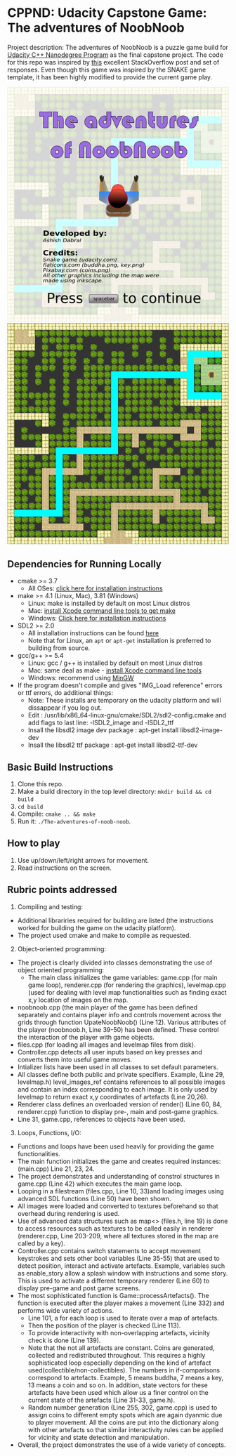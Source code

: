 # CPPND: Udacity Capstone Game: The adventures of NoobNoob

Project description:
The adventures of NoobNoob is a puzzle game build for [Udacity C++ Nanodegree Program](https://www.udacity.com/course/c-plus-plus-nanodegree--nd213) as the final capstone project. The code for this repo was inspired by [this](https://codereview.stackexchange.com/questions/212296/snake-game-in-c-with-sdl) excellent StackOverflow post and set of responses. Even though this game was inspired by the SNAKE game template, it has been highly modified to provide the current game play.

<img src="noobnoob.png"/>
<img src="noobnoob2.png"/>

## Dependencies for Running Locally
* cmake >= 3.7
  * All OSes: [click here for installation instructions](https://cmake.org/install/)
* make >= 4.1 (Linux, Mac), 3.81 (Windows)
  * Linux: make is installed by default on most Linux distros
  * Mac: [install Xcode command line tools to get make](https://developer.apple.com/xcode/features/)
  * Windows: [Click here for installation instructions](http://gnuwin32.sourceforge.net/packages/make.htm)
* SDL2 >= 2.0
  * All installation instructions can be found [here](https://wiki.libsdl.org/Installation)
  * Note that for Linux, an `apt` or `apt-get` installation is preferred to building from source.
* gcc/g++ >= 5.4
  * Linux: gcc / g++ is installed by default on most Linux distros
  * Mac: same deal as make - [install Xcode command line tools](https://developer.apple.com/xcode/features/)
  * Windows: recommend using [MinGW](http://www.mingw.org/)
* If the program doesn't compile and gives "IMG_Load reference" errors or ttf errors, do additional things:
  * Note: These installs are temporary on the udacity platform and will dissappear if you log out.
  * Edit : /usr/lib/x86_64-linux-gnu/cmake/SDL2/sdl2-config.cmake and add flags to last line: -lSDL2_image and -lSDL2_ttf
  * Insall the libsdl2 image dev package : apt-get install libsdl2-image-dev
  * Insall the libsdl2 ttf package : apt-get install libsdl2-ttf-dev

## Basic Build Instructions

1. Clone this repo.
2. Make a build directory in the top level directory: `mkdir build && cd build`
3. `cd build`
4. Compile: `cmake .. && make`
5. Run it: `./The-adventures-of-noob-noob`.


## How to play
1. Use up/down/left/right arrows for movement.
2. Read instructions on the screen.

## Rubric points addressed
1. Compiling and testing:
  - Additional librariries required for building are listed (the instructions worked for building the game on the udacity platform).
  - The project used cmake and make to compile as requested.

2. Object-oriented programming:
  - The project is clearly divided into classes demonstrating the use of object oriented programming:
     - The main class initializes the game variables: game.cpp (for main game loop), renderer.cpp (for rendering the graphics), levelmap.cpp
       (used for dealing with level map functionalities such as finding exact x,y location of images on the map. 
  - noobnoob.cpp (the main player of the game has been defined separately and contains player info and controls movement across the grids 
    through function UpateNoobNoob() (Line 12). Various attributes of the player (noobnoob.h, Line 39-50) has been defined. These control
    the interaction of the player with game objects.
  - files.cpp (for loading all images and levelmap files from disk). 
  - Controller.cpp detects all user inputs based on key presses and converts them into useful game moves.
  - Intializer lists have been used in all classes to set default parameters.
  - All classes define both public and private specifiers. Example, (Line 29, levelmap.h) level_images_ref contains references to all possible
    images and contain an index corresponding to each image. It is only used by levelmap to return exact x,y coordinates of artefacts (Line 20,26).
  - Renderer class defines an overloaded version of render() (Line 60, 84, renderer.cpp) function to display pre-, main and post-game graphics.
  - Line 31, game.cpp, references to objects have been used.
  
3.  Loops, Functions, I/O:
  - Functions and loops have been used heavily for providing the game functionalities.
  - The main function initializes the game and creates required instances: (main.cpp) Line 21, 23, 24.
  - The project demonstrates and understanding of constrol structures in game.cpp (Line 42) which executes the main game loop.
  - Looping in a filestream (files.cpp, Line 10, 33)and loading images using advanced SDL functions (Line 50) have been shown.
  - All images were loaded and converted to textures beforehand so that overhead during rendering is used.
  - Use of advanced data structures such as map<> (files.h, line 19) is done to access resources such as textures to be called 
    easily in renderer (renderer.cpp, Line 203-209, where all textures stored in the map are called by a key).
  - Controller.cpp contains switch statements to accept movement keystrokes and sets other bool variables (Line 35-55) that are used to detect
    position, interact and activate artefacts. Example, variables such as enable_story allow a splash window with instructions and some story.
    This is used to activate a different temporary renderer (Line 60) to display pre-game and post game screens.
  - The most sophisticated function is Game::processArtefacts(). The function is executed after the player makes a movement (Line 332) and 
    performs wide variety of actions. 
      - Line 101, a for each loop is used to iterate over a map of artefacts.
      - Then the position of the player is checked (Line 113).
      - To provide interactivity with non-overlapping artefacts, vicinity check is done (Line 139).
      - Note that the not all artefacts are constant. Coins are generated, collected and redistributed throughout. This requires a highly
        sophisticated loop especially depending on the kind of artefact used(collectible/non-collectibles). The numbers in if-comparisons
        correspond to artefacts. Example, 5 means buddha, 7 means a key, 13 means a coin and so on. In addition, state vectors for these
        artefacts have been used which allow us a finer control on the current state of the artefacts (Line 31-33, game.h).
      - Random number generation (Line 255, 302, game.cpp) is used to assign coins to different empty spots which are again dyanmic due 
        to player movement. All the coins are put into the dictionary along with other artefacts so that similar interactivity rules can
        be applied for vicinity and state detection and manipulation.
   - Overall, the project demonstrates the use of a wide variety of concepts.
